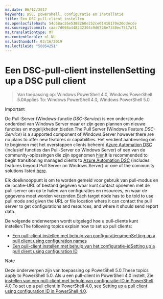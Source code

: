 ```yaml
---
ms.date: 06/12/2017
keywords: DSC, powershell, configuratie en installatie
title: Een DSC-pull-client instellen
ms.openlocfilehash: 54c68ac26e5388260e252ce01418170e26ddecde
ms.sourcegitcommit: caac7d098a448232304c9d6728e7340ec7517a71
ms.translationtype: MT
ms.contentlocale: nl-NL
ms.lasthandoff: 03/16/2019
ms.locfileid: "58054251"
---
```

# <a name="setting-up-a-dsc-pull-client"></a><span data-ttu-id="a9b14-103">Een DSC-pull-client instellen</span><span class="sxs-lookup"><span data-stu-id="a9b14-103">Setting up a DSC pull client</span></span>

> <span data-ttu-id="a9b14-104">Van toepassing op: Windows PowerShell 4.0, Windows PowerShell 5.0</span><span class="sxs-lookup"><span data-stu-id="a9b14-104">Applies To: Windows PowerShell 4.0, Windows PowerShell 5.0</span></span>

> [!IMPORTANT]
> <span data-ttu-id="a9b14-105">De Pull-Server (Windows-functie *DSC-Service*) is een ondersteunde onderdeel van Windows Server maar er zijn geen plannen om nieuwe functies en mogelijkheden bieden.</span><span class="sxs-lookup"><span data-stu-id="a9b14-105">The Pull Server (Windows Feature *DSC-Service*) is a supported component of Windows Server however there are no plans to offer new features or capabilities.</span></span> <span data-ttu-id="a9b14-106">Het verdient aanbeveling om te beginnen met het overstappen clients beheerd [Azure Automation DSC](/azure/automation/automation-dsc-getting-started) (inclusief functies dan Pull-Server op Windows Server) of een van de community-oplossingen die zijn opgenomen [hier](pullserver.md#community-solutions-for-pull-service).</span><span class="sxs-lookup"><span data-stu-id="a9b14-106">It is recommended to begin transitioning managed clients to [Azure Automation DSC](/azure/automation/automation-dsc-getting-started) (includes features beyond Pull Server on Windows Server) or one of the community solutions listed [here](pullserver.md#community-solutions-for-pull-service).</span></span>

<span data-ttu-id="a9b14-107">Elk doelknooppunt is om te worden gemeld voor gebruik van pull-modus en de locatie-URL of bestand gegeven waar kunt contact opnemen met de pull-server om op te halen van configuraties en resources, en waar de gegevens moet worden verzonden.</span><span class="sxs-lookup"><span data-stu-id="a9b14-107">Each target node has to be told to use pull mode and given the URL or file location where it can contact the pull server to get configurations and resources, and where it should send report data.</span></span>

<span data-ttu-id="a9b14-108">De volgende onderwerpen wordt uitgelegd hoe u pull-clients kunt instellen:</span><span class="sxs-lookup"><span data-stu-id="a9b14-108">The following topics explain how to set up pull clients:</span></span>

* [<span data-ttu-id="a9b14-109">Een pull-client instellen met behulp van configuratienamen</span><span class="sxs-lookup"><span data-stu-id="a9b14-109">Setting up a pull client using configuration names</span></span>](pullClientConfigNames.md)
* [<span data-ttu-id="a9b14-110">Een pull-client instellen met behulp van het configuratie-id</span><span class="sxs-lookup"><span data-stu-id="a9b14-110">Setting up a pull client using configuration ID</span></span>](pullClientConfigID.md)

> [!NOTE]
> <span data-ttu-id="a9b14-111">Deze onderwerpen zijn van toepassing op PowerShell 5.0.</span><span class="sxs-lookup"><span data-stu-id="a9b14-111">These topics apply to PowerShell 5.0.</span></span> <span data-ttu-id="a9b14-112">Als u een pull-client in PowerShell 4.0 instelt, Zie [instellen van een pull-client met behulp van configuratie-ID in PowerShell 4.0](pullClientConfigID4.md).</span><span class="sxs-lookup"><span data-stu-id="a9b14-112">To set up a pull client in PowerShell 4.0, see [Setting up a pull client using configuration ID in PowerShell 4.0](pullClientConfigID4.md).</span></span>